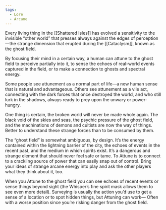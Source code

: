 ```yaml
---
tags:
  - Lore
  - Arcane
---
```

Every living thing in the [[Shattered Isles]] has evolved a sensitivity to the invisible “other world” that presses always against the edges of perception—the strange dimension that erupted during the [[Cataclysm]], known as the ghost field.

By focusing their mind in a certain way, a human can attune to the ghost field to perceive partially into it, to sense the echoes of real-world events captured in the field, or to make a connection to ghosts and spectral energy. 

Some people see attunement as a normal part of life—a new human sense that is natural and advantageous. Others see attunement as a vile act, connecting with the dark forces that once destroyed the world, and who still lurk in the shadows, always ready to prey upon the unwary or power-hungry.

One thing is certain, the broken world will never be made whole again. The black void of the skies and seas, the psychic pressure of the ghost field, and the machinations of demons and cultists are now the way of things. Better to understand these strange forces than to be consumed by them.

The “ghost field” is somewhat ambiguous, by design. It’s the energy contained within the lightning barrier of the city, the echoes of events in the recent past, and the medium in which spirits exist. It’s a dangerous and strange element that should never feel safe or tame. To Attune is to connect to a crackling source of power that can easily snap out of control. Bring your ideas of strange arcane energy into play and ask the other players what they think about it, too.

When you Attune to the ghost field you can see echoes of recent events or sense things beyond sight (the Whisper’s fine spirit mask allows them to see even more detail). Surveying is usually the action you’d use to get a sense of a location or to spot hidden things, but Attuning can work— Often with a worse position since you’re risking danger from the ghost field.

